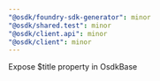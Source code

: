 ```yaml
---
"@osdk/foundry-sdk-generator": minor
"@osdk/shared.test": minor
"@osdk/client.api": minor
"@osdk/client": minor
---
```


Expose $title property in OsdkBase
